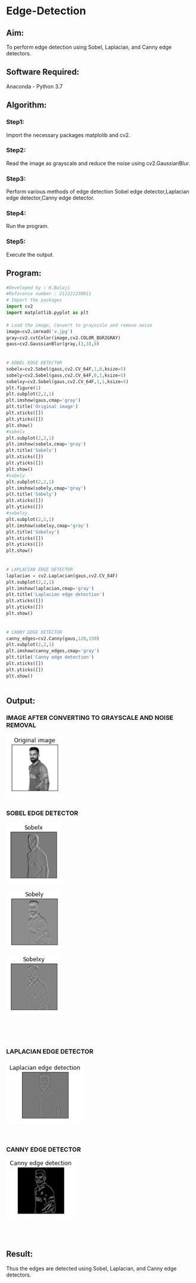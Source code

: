 # Edge-Detection
## Aim:
To perform edge detection using Sobel, Laplacian, and Canny edge detectors.

## Software Required:
Anaconda - Python 3.7

## Algorithm:
### Step1:
Import the necessary packages matplolib and cv2.
<br>


### Step2:
Read the image as grayscale and reduce the noise using cv2.GaussianBlur.
<br>

### Step3:
Perform various methods of edge detection Sobel edge detector,Laplacian edge detector,Canny edge detector.
<br>

### Step4:
Run the program.
<br>

### Step5:

Execute the output.
 
## Program:

``` Python
#Developed by : K.Balaji
#Reference number : 212221230011
# Import the packages
import cv2
import matplotlib.pyplot as plt

# Load the image, Convert to grayscale and remove noise
image=cv2.imread('v.jpg')
gray=cv2.cvtColor(image,cv2.COLOR_BGR2GRAY)
gaus=cv2.GaussianBlur(gray,(3,3),0)


# SOBEL EDGE DETECTOR
sobelx=cv2.Sobel(gaus,cv2.CV_64F,1,0,ksize=5)
sobely=cv2.Sobel(gaus,cv2.CV_64F,0,1,ksize=5)
sobelxy=cv2.Sobel(gaus,cv2.CV_64F,1,1,ksize=5)
plt.figure(1)
plt.subplot(2,2,1)
plt.imshow(gaus,cmap='gray')
plt.title('Original image')
plt.xticks([])
plt.yticks([])
plt.show()
#sobelx
plt.subplot(2,2,1)
plt.imshow(sobelx,cmap='gray')
plt.title('Sobelx')
plt.xticks([])
plt.yticks([])
plt.show()
#sobely
plt.subplot(2,2,1)
plt.imshow(sobely,cmap='gray')
plt.title('Sobely')
plt.xticks([])
plt.yticks([])
#sobelxy
plt.subplot(2,2,1)
plt.imshow(sobelxy,cmap='gray')
plt.title('Sobelxy')
plt.xticks([])
plt.yticks([])
plt.show()


# LAPLACIAN EDGE DETECTOR
laplacian = cv2.Laplacian(gaus,cv2.CV_64F)
plt.subplot(2,2,1)
plt.imshow(laplacian,cmap='gray')
plt.title('Laplacian edge detection')
plt.xticks([])
plt.yticks([])
plt.show()


# CANNY EDGE DETECTOR
canny_edges=cv2.Canny(gaus,120,150)
plt.subplot(2,2,1)
plt.imshow(canny_edges,cmap='gray')
plt.title('Canny edge detection')
plt.xticks([])
plt.yticks([])
plt.show()



```
## Output:
### IMAGE AFTER CONVERTING TO GRAYSCALE AND NOISE REMOVAL
![out](./1.png)
### SOBEL EDGE DETECTOR
![out](./2.png)

![OUT](./6.png)

![OUT](./3.png)

<br>
<br>
<br>

### LAPLACIAN EDGE DETECTOR
![O](./4.png)
<br>
<br>
<br>

### CANNY EDGE DETECTOR
![O](./5.png)
<br>
<br>
<br>
<br>

## Result:
Thus the edges are detected using Sobel, Laplacian, and Canny edge detectors.
